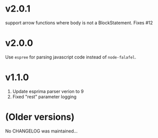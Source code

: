 v2.0.1
===
support arrow functions where body is not a BlockStatement. Fixes #12

v2.0.0
===
Use `espree` for parsing javascript code instead of `node-falafel`.

v1.1.0
===
1. Update esprima parser verion to 9
1. Fixed "rest" parameter logging

(Older versions)
===
No CHANGELOG was maintained...

